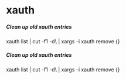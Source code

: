 # xauth

##### Clean up old xauth entries

   xauth  list | cut -f1 -d\  | xargs -i xauth remove {}

##### Clean up old xauth entries

   xauth  list | cut -f1 -d\  | xargs -i xauth remove {}
